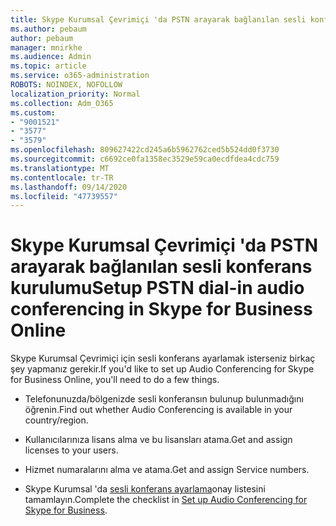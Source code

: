 ```yaml
---
title: Skype Kurumsal Çevrimiçi 'da PSTN arayarak bağlanılan sesli konferans kurulumu
ms.author: pebaum
author: pebaum
manager: mnirkhe
ms.audience: Admin
ms.topic: article
ms.service: o365-administration
ROBOTS: NOINDEX, NOFOLLOW
localization_priority: Normal
ms.collection: Adm_O365
ms.custom:
- "9001521"
- "3577"
- "3579"
ms.openlocfilehash: 809627422cd245a6b5962762ced5b524dd0f3730
ms.sourcegitcommit: c6692ce0fa1358ec3529e59ca0ecdfdea4cdc759
ms.translationtype: MT
ms.contentlocale: tr-TR
ms.lasthandoff: 09/14/2020
ms.locfileid: "47739557"
---
```

# <a name="setup-pstn-dial-in-audio-conferencing-in-skype-for-business-online"></a><span data-ttu-id="bf768-102">Skype Kurumsal Çevrimiçi 'da PSTN arayarak bağlanılan sesli konferans kurulumu</span><span class="sxs-lookup"><span data-stu-id="bf768-102">Setup PSTN dial-in audio conferencing in Skype for Business Online</span></span>

<span data-ttu-id="bf768-103">Skype Kurumsal Çevrimiçi için sesli konferans ayarlamak isterseniz birkaç şey yapmanız gerekir.</span><span class="sxs-lookup"><span data-stu-id="bf768-103">If you'd like to set up Audio Conferencing for Skype for Business Online, you'll need to do a few things.</span></span> 

- <span data-ttu-id="bf768-104">Telefonunuzda/bölgenizde sesli konferansın bulunup bulunmadığını öğrenin.</span><span class="sxs-lookup"><span data-stu-id="bf768-104">Find out whether Audio Conferencing is available in your country/region.</span></span>

- <span data-ttu-id="bf768-105">Kullanıcılarınıza lisans alma ve bu lisansları atama.</span><span class="sxs-lookup"><span data-stu-id="bf768-105">Get and assign licenses to your users.</span></span>

- <span data-ttu-id="bf768-106">Hizmet numaralarını alma ve atama.</span><span class="sxs-lookup"><span data-stu-id="bf768-106">Get and assign Service numbers.</span></span>

- <span data-ttu-id="bf768-107">Skype Kurumsal 'da [sesli konferans ayarlama](https://docs.microsoft.com/SkypeForBusiness/audio-conferencing-in-office-365/set-up-audio-conferencing)onay listesini tamamlayın.</span><span class="sxs-lookup"><span data-stu-id="bf768-107">Complete the checklist in [Set up Audio Conferencing for Skype for Business](https://docs.microsoft.com/SkypeForBusiness/audio-conferencing-in-office-365/set-up-audio-conferencing).</span></span>
